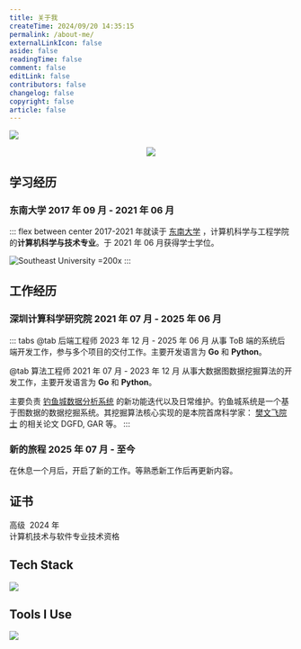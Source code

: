 ```yaml
---
title: 关于我
createTime: 2024/09/20 14:35:15
permalink: /about-me/
externalLinkIcon: false
aside: false
readingTime: false
comment: false
editLink: false
contributors: false
changelog: false
copyright: false
article: false
---
```

![](/back-ground/github-header-image.png)

<div align=center>
  <img  src="https://readme-typing-svg.demolab.com?font=Fira+Code&weight=600&size=24&pause=1000&color=59c798&center=true&vCenter=true&random=false&width=280&lines=Welcome+to+my+blog">
</div>

## 学习经历
### 东南大学 <Badge>2017 年 09 月 - 2021 年 06 月</Badge>
::: flex between center
2017-2021 年就读于 [东南大学](https://www.seu.edu.cn/) ，计算机科学与工程学院的**计算机科学与技术专业**。于 2021 年 06 月获得学士学位。

![Southeast University =200x](/logo/seu.svg)
:::

<CardGrid>
<LinkCard title="杨绍富" href="https://sfyangcs.github.io/"  icon="/avatar/ysf.jpg" description="实验室导师"/>
<LinkCard title="分布式无人车队列仿射变换" href="/pdf/thesis.pdf"  icon=skill-icons:ros-dark description="本科阶段毕业论文"/>
</CardGrid>

## 工作经历
### 深圳计算科学研究院 <Badge>2021 年 07 月 - 2025 年 06 月</Badge>
::: tabs
@tab 后端工程师
<Badge>2023 年 12 月 - 2025 年 06 月</Badge>
从事 ToB 端的系统后端开发工作，参与多个项目的交付工作。主要开发语言为 **Go** 和 **Python**。

@tab 算法工程师
<Badge>2021 年 07 月 - 2023 年 12 月</Badge>
从事大数据图数据挖掘算法的开发工作，主要开发语言为 **Go** 和 **Python**。

主要负责 [钓鱼城数据分析系统](https://www.sics.ac.cn/col8/index) 的新功能迭代以及日常维护。钓鱼城系统是一个基于图数据的数据挖掘系统。其挖掘算法核心实现的是本院首席科学家： [樊文飞院士](https://baike.baidu.com/item/%E6%A8%8A%E6%96%87%E9%A3%9E/11051353) 的相关论文 DGFD, GAR 等。
:::

### 新的旅程 <Badge>2025 年 07 月 - 至今</Badge>
在休息一个月后，开启了新的工作。等熟悉新工作后再更新内容。

## 证书
<LinkCard title="系统分析师" href="/pdf/certificate.pdf" target="_blank" icon="/logo/ruankao.png">
<div style="display: flex; gap: 8px;">
    <Badge>高级</Badge> <Badge>2024 年</Badge>
</div>
计算机技术与软件专业技术资格
</LinkCard>

## Tech Stack
<picture><img src="https://go-skill-icons.vercel.app/api/icons?i=go,py,gin,flask,redis,mysql,oracle,postgres,hadoop,kafka,etcd,grpc,gorm&perline=5"></picture>

## Tools I Use
<picture><img src="https://go-skill-icons.vercel.app/api/icons?i=vscode,goland,pycharm,dbeaver,git,github,kubernetes,docker,vercel,jenkins,grafana&perline=5"></picture>
